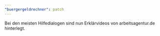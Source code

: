 ```yaml
---
"buergergeldrechner": patch
---
```


Bei den meisten Hilfedialogen sind nun Erklärvideos von arbeitsagentur.de hinterlegt.

